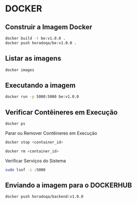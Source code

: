 # DOCKER

## Construir a Imagem Docker

```bash
docker build -t be:v1.0.0 .
docker push horadoqa/be:v1.0.0 .
```

## Listar as imagens

```bash
docker images
```

## Executando a imagem

```bash
docker run -p 5000:5000 be:v1.0.0
```

## Verificar Contêineres em Execução

```bash
docker ps
```

Parar ou Remover Contêineres em Execução

```bash
docker stop <container_id>
```

```bash
docker rm <container_id>
```

Verificar Serviços do Sistema

```bash
sudo lsof -i :5000
```

## Enviando a imagem para o DOCKERHUB

```bash
docker push horadoqa/backend:v1.0.0
```
